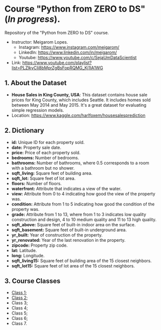 # Course "Python from ZERO to DS" (*In progress*).
Repository of the "Python from ZERO to DS" course.
- Instructor: Meigarom Lopes.
  - Instagram: https://www.instagram.com/meigarom/
  - LinkedIn: https://www.linkedin.com/in/meigarom/
  - Youtube: https://www.youtube.com/c/SejaUmDataScientist
- Link: https://www.youtube.com/playlist?list=PLZlkyCIi8bMprZgBsFopRQMG_Kj1IA1WG

## 1. About the Dataset
- **House Sales in King County, USA**: This dataset contains house sale prices for King County, which includes Seattle. It includes homes sold between May 2014 and May 2015. It's a great dataset for evaluating simple regression models.
- Location: https://www.kaggle.com/harlfoxem/housesalesprediction
## 2. Dictionary
- **id:** Unique ID for each property sold.
- **date:** Property sale date.
- **price:** Price of each property sold.
- **bedrooms:** Number of bedrooms.
- **bathrooms:** Number of bathrooms, where 0.5 corresponds to a room with a bathroom but no shower.
- **sqft_living:** Square feet of building area.
- **sqft_lot:** Square feet of lot area.
- **floors:** Number of floors.
- **waterfront:** Attribute that indicates a view of the water. 
- **view:** Attribute from 0 to 4 indicating how good the view of the property was.
- **condition:** Attribute from 1 to 5 indicating how good the condition of the property was. 
- **grade:** Attribute from 1 to 13, where from 1 to 3 indicates low quality construction and design, 4 to 10 medium quality and 11 to 13 high quality.
- **sqft_above:** Square feet of built-in indoor area on the surface.
- **sqft_basement:** Square feet of built-in underground area.
- **yr_built:** Year of construction of the property.
- **yr_renovated:** Year of the last renovation in the property.
- **zipcode:** Property zip code.
- **lat:** Latitude.
- **long:** Longitude.
- **sqft_living15:** Square feet of building area of the 15 closest neighbors.
- **sqft_lot15:** Square feet of lot area of the 15 closest neighbors.
## 3. Course Classes
- [Class 1](https://github.com/rfsampaio/course_python_from_zero_to_ds/blob/5d8d2cfcaeb934c702de42716dc229cc3a9bf03f/notebooks/class_01.ipynb);
- [Class 2](https://github.com/rfsampaio/course_python_from_zero_to_ds/blob/5d8d2cfcaeb934c702de42716dc229cc3a9bf03f/notebooks/class_02.ipynb);
- Class 3;
- Class 4;
- Class 5;
- Class 6;
- Class 7.
